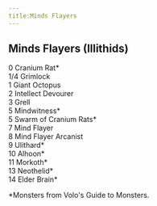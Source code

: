 ```yaml
---
title:Minds Flayers
---
```


## Minds Flayers (Illithids)

0 Cranium Rat\*<br/>
1/4 Grimlock<br/>
1 Giant Octopus<br/>
2 Intellect Devourer<br/>
3 Grell<br/>
5 Mindwitness\*<br/>
5 Swarm of Cranium Rats\*<br/>
7 Mind Flayer<br/>
8 Mind Flayer Arcanist<br/>
9 Ulithard\*<br/>
10 Alhoon\*<br/>
11 Morkoth\*<br/>
13 Neothelid\*<br/>
14 Elder Brain\*<br/>

\*Monsters from Volo's Guide to Monsters.

